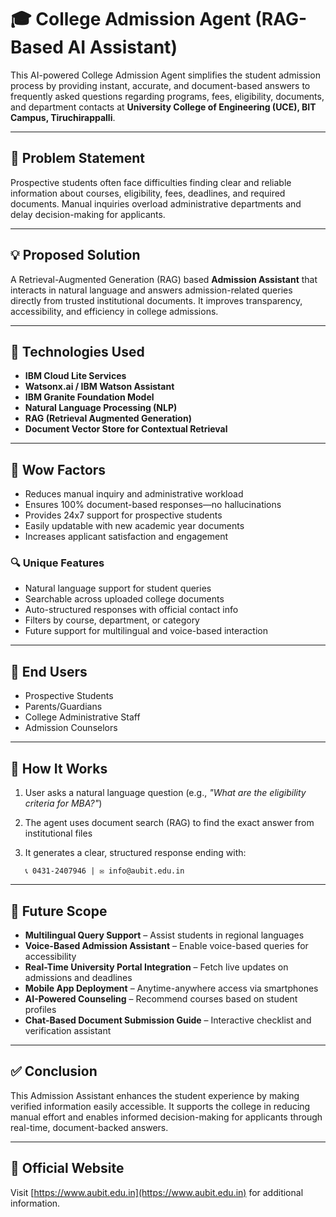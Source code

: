 # 🎓 College Admission Agent (RAG-Based AI Assistant)

This AI-powered College Admission Agent simplifies the student admission process by providing instant, accurate, and document-based answers to frequently asked questions regarding programs, fees, eligibility, documents, and department contacts at **University College of Engineering (UCE), BIT Campus, Tiruchirappalli**.

---

## 📌 Problem Statement

Prospective students often face difficulties finding clear and reliable information about courses, eligibility, fees, deadlines, and required documents. Manual inquiries overload administrative departments and delay decision-making for applicants.

---

## 💡 Proposed Solution

A Retrieval-Augmented Generation (RAG) based **Admission Assistant** that interacts in natural language and answers admission-related queries directly from trusted institutional documents. It improves transparency, accessibility, and efficiency in college admissions.

---

## 🚀 Technologies Used

* **IBM Cloud Lite Services**
* **Watsonx.ai / IBM Watson Assistant**
* **IBM Granite Foundation Model**
* **Natural Language Processing (NLP)**
* **RAG (Retrieval Augmented Generation)**
* **Document Vector Store for Contextual Retrieval**

---

## 🌟 Wow Factors

* Reduces manual inquiry and administrative workload
* Ensures 100% document-based responses—no hallucinations
* Provides 24x7 support for prospective students
* Easily updatable with new academic year documents
* Increases applicant satisfaction and engagement

### 🔍 Unique Features

* Natural language support for student queries
* Searchable across uploaded college documents
* Auto-structured responses with official contact info
* Filters by course, department, or category
* Future support for multilingual and voice-based interaction

---

## 👥 End Users

* Prospective Students
* Parents/Guardians
* College Administrative Staff
* Admission Counselors

---

## 🧪 How It Works

1. User asks a natural language question (e.g., *"What are the eligibility criteria for MBA?"*)
2. The agent uses document search (RAG) to find the exact answer from institutional files
3. It generates a clear, structured response ending with:

   ```
   📞 0431-2407946 | ✉️ info@aubit.edu.in
   ```

---

## 📱 Future Scope

* **Multilingual Query Support** – Assist students in regional languages
* **Voice-Based Admission Assistant** – Enable voice-based queries for accessibility
* **Real-Time University Portal Integration** – Fetch live updates on admissions and deadlines
* **Mobile App Deployment** – Anytime-anywhere access via smartphones
* **AI-Powered Counseling** – Recommend courses based on student profiles
* **Chat-Based Document Submission Guide** – Interactive checklist and verification assistant

---

## ✅ Conclusion

This Admission Assistant enhances the student experience by making verified information easily accessible. It supports the college in reducing manual effort and enables informed decision-making for applicants through real-time, document-backed answers.

---

## 🔗 Official Website

Visit [https://www.aubit.edu.in](https://www.aubit.edu.in) for additional information.


